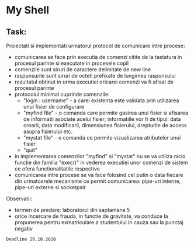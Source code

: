 # My Shell

## Task:

Proiectati si implementati urmatorul protocol de comunicare intre procese:

- comunicarea se face prin executia de comenzi citite de la tastatura in procesul parinte si executate in procesele copil
- comenzile sunt siruri de caractere delimitate de new line
- raspunsurile sunt siruri de octeti prefixate de lungimea raspunsului
- rezultatul obtinut in urma executiei oricarei comenzi va fi afisat de procesul parinte
- protocolul minimal cuprinde comenzile:
    - "login : username" - a carei existenta este validata prin utilizarea unui fisier de configurare
    - "myfind file" - o comanda care permite gasirea unui fisier si afisarea de informatii asociate acelui fisier; informatiile vor fi de tipul: data crearii, data modificarii, dimensiunea fisierului, drepturile de access asupra fisierului etc.
    - "mystat file" - o comanda ce permite vizualizarea atributelor unui fisier
    - "quit"
- in implementarea comenzilor "myfind" si "mystat" nu se va utiliza nicio functie din familia "exec()" in vederea executiei unor comenzi de sistem ce ofera functionalitatile respective
- comunicarea intre procese se va face folosind cel putin o data fiecare din urmatoarele mecanisme ce permit comunicarea: pipe-uri interne, pipe-uri externe si socketpair


Observatii:
- termen de predare: laboratorul din saptamana 5 
- orice incercare de frauda, in functie de gravitate, va conduce la propunerea pentru exmatriculare a studentului in cauza sau la punctaj negativ

```Deadline 29.10.2020```